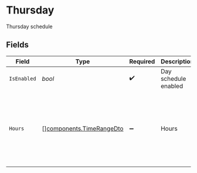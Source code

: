 # Thursday

Thursday schedule


## Fields

| Field                                                                | Type                                                                 | Required                                                             | Description                                                          | Example                                                              |
| -------------------------------------------------------------------- | -------------------------------------------------------------------- | -------------------------------------------------------------------- | -------------------------------------------------------------------- | -------------------------------------------------------------------- |
| `IsEnabled`                                                          | *bool*                                                               | :heavy_check_mark:                                                   | Day schedule enabled                                                 | true                                                                 |
| `Hours`                                                              | [][components.TimeRangeDto](../../models/components/timerangedto.md) | :heavy_minus_sign:                                                   | Hours                                                                | [<br/>{<br/>"start": "09:00 AM",<br/>"end": "05:00 PM"<br/>}<br/>]   |